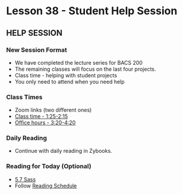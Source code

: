 # Lesson 38 - Student Help Session

## HELP SESSION

### New Session Format

* We have completed the lecture series for BACS 200   
* The remaining classes will focus on the last four projects.  
* Class time - helping with student projects  
* You only need to attend when you need help

### Class Times
* Zoom links (two different ones)
* [Class time - 1:25-2:15](https://unco.zoom.us/j/96131314570)
* [Office hours - 3:20-4:20](https://unco.zoom.us/my/mark.seaman)

 
### Daily Reading
* Continue with daily reading in Zybooks.


### Reading for Today  (Optional)
* [5.7 Sass](https://learn.zybooks.com/zybook/UNCOBACS200SeamanFall2020/chapter/5/section/7)
* Follow [Reading Schedule](/course/bacs200/docs/ZybooksReading)

